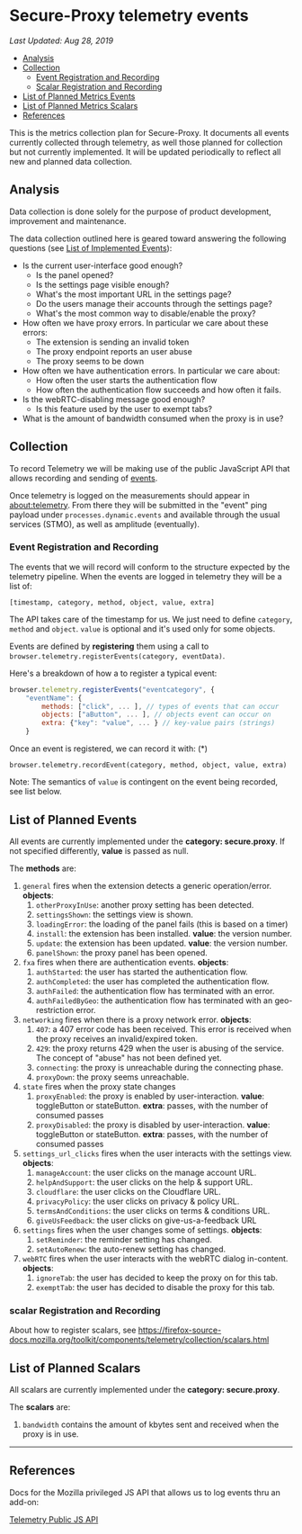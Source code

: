 # Secure-Proxy telemetry events

_Last Updated: Aug 28, 2019_

<!-- TOC depthFrom:2 depthTo:6 withLinks:1 updateOnSave:1 orderedList:0 -->

- [Analysis](#analysis)
- [Collection](#collection)
	- [Event Registration and Recording](#event-registration-and-recording)
	- [Scalar Registration and Recording](#scalar-registration-and-recording)
- [List of Planned Metrics Events](#list-of-planned-metrics-events)
- [List of Planned Metrics Scalars](#list-of-planned-metrics-scalars)
- [References](#references)

<!-- /TOC -->

This is the metrics collection plan for Secure-Proxy. It documents all events currently collected through telemetry, as well those planned for collection but not currently implemented. It will be updated periodically to reflect all new and planned data collection.

## Analysis

Data collection is done solely for the purpose of product development, improvement and maintenance.

The data collection outlined here is geared toward answering the following questions (see [List of Implemented Events](#list-of-planned-metrics-events)):


* Is the current user-interface good enough?
  * Is the panel opened?
  * Is the settings page visible enough?
  * What's the most important URL in the settings page?
  * Do the users manage their accounts through the settings page?
  * What's the most common way to disable/enable the proxy?
* How often we have proxy errors. In particular we care about these errors:
  * The extension is sending an invalid token
  * The proxy endpoint reports an user abuse
  * The proxy seems to be down
* How often we have authentication errors. In particular we care about:
  * How often the user starts the authentication flow
  * How often the authentication flow succeeds and how often it fails.
* Is the webRTC-disabling message good enough?
  * Is this feature used by the user to exempt tabs?
* What is the amount of bandwidth consumed when the proxy is in use?

## Collection

To record Telemetry we will be making use of the public JavaScript API that allows recording and sending of [events](https://firefox-source-docs.mozilla.org/toolkit/components/telemetry/telemetry/collection/events.html#public-js-api).

Once telemetry is logged on the measurements should appear in [about:telemetry](about:telemetry). From there they will be submitted in the "event" ping payload under `processes.dynamic.events` and available through the usual services (STMO), as well as amplitude (eventually).

### Event Registration and Recording

The events that we will record will conform to the structure expected by the telemetry pipeline. When the events are logged in telemetry they will be a list of:

`[timestamp, category, method, object, value, extra]`

The API takes care of the timestamp for us. We just need to define `category`, `method` and `object`. `value` is optional and it's used only for some objects.

Events are defined by **registering** them using a call to `browser.telemetry.registerEvents(category, eventData)`.

Here's a breakdown of how a to register a typical event:


```javascript
browser.telemetry.registerEvents("eventcategory", {
    "eventName": {
        methods: ["click", ... ], // types of events that can occur
        objects: ["aButton", ... ], // objects event can occur on
        extra: {"key": "value", ... } // key-value pairs (strings)
    }
```

Once an event is registered, we can record it with: (\*)

`browser.telemetry.recordEvent(category, method, object, value, extra)`

Note: The semantics of `value` is contingent on the event being recorded, see list below.

## List of Planned Events

All events are currently implemented under the **category: secure.proxy**.
If not specified differently, **value** is passed as null.

The **methods** are:

1. `general` fires when the extension detects a generic operation/error. **objects**:
   1. `otherProxyInUse`: another proxy setting has been detected.
   1. `settingsShown`: the settings view is shown.
   1. `loadingError`: the loading of the panel fails (this is based on a timer)
   1. `install`: the extension has been installed. **value**: the version number.
   1. `update`: the extension has been updated. **value**: the version number.
   1. `panelShown`: the proxy panel has been opened.
1. `fxa` fires when there are authentication events. **objects**:
   1. `authStarted`: the user has started the authentication flow.
   1. `authCompleted`: the user has completed the authentication flow.
   1. `authFailed`: the authentication flow has terminated with an error.
   1. `authFailedByGeo`: the authentication flow has terminated with an geo-restriction error.
1. `networking` fires when there is a proxy network error. **objects**:
   1. `407`: a 407 error code has been received. This error is received when the proxy receives an invalid/expired token.
   1. `429`: the proxy returns 429 when the user is abusing of the service. The concept of "abuse" has not been defined yet.
   1. `connecting`: the proxy is unreachable during the connecting phase.
   1. `proxyDown`: the proxy seems unreachable.
1. `state` fires when the proxy state changes
   1. `proxyEnabled`: the proxy is enabled by user-interaction. **value**: toggleButton or stateButton. **extra**: passes, with the number of consumed passes
   1. `proxyDisabled`: the proxy is disabled by user-interaction. **value**: toggleButton or stateButton. **extra**: passes, with the number of consumed passes
1. `settings_url_clicks` fires when the user interacts with the settings view. **objects**:
   1. `manageAccount`: the user clicks on the manage account URL.
   1. `helpAndSupport`: the user clicks on the help & support URL.
   1. `cloudflare`: the user clicks on the Cloudflare URL.
   1. `privacyPolicy`: the user clicks on privacy & policy URL.
   1. `termsAndConditions`: the user clicks on terms & conditions URL.
   1. `giveUsFeedback`: the user clicks on give-us-a-feedback URL
1. `settings` fires when the user changes some of settings. **objects**:
   1. `setReminder`: the reminder setting has changed.
   1. `setAutoRenew`: the auto-renew setting has changed.
1. `webRTC` fires when the user interacts with the webRTC dialog in-content. **objects**:
   1. `ignoreTab`: the user has decided to keep the proxy on for this tab.
   1. `exemptTab`: the user has decided to disable the proxy for this tab.


### scalar Registration and Recording

About how to register scalars, see https://firefox-source-docs.mozilla.org/toolkit/components/telemetry/collection/scalars.html

## List of Planned Scalars

All scalars are currently implemented under the **category: secure.proxy**.

The **scalars** are:

1. `bandwidth` contains the amount of kbytes sent and received when the proxy is in use.


---

## References

Docs for the Mozilla privileged JS API that allows us to log events thru an add-on:

[Telemetry Public JS API](https://firefox-source-docs.mozilla.org/toolkit/components/telemetry/telemetry/collection/events.html#the-api)
